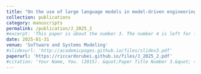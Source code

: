 ```yaml
---
title: "On the use of large language models in model-driven engineering"
collection: publications
category: manuscripts
permalink: /publication/J_2025_2
#excerpt: 'This paper is about the number 3. The number 4 is left for future work.'
date: 2025-01-31
venue: 'Software and Systems Modeling'
#slidesurl: 'http://academicpages.github.io/files/slides3.pdf'
paperurl: 'https://riccardorubei.github.io/files/J_2025_2.pdf'
#citation: 'Your Name, You. (2015). &quot;Paper Title Number 3.&quot; <i>Journal 1</i>. 1(3).'
---
```


